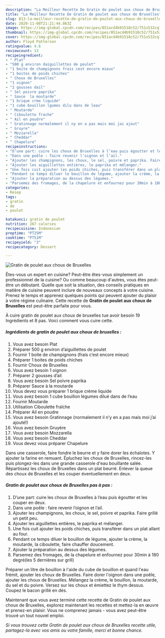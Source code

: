 ```yaml
---
description: "La Meilleur Recette De Gratin de poulet aux choux de Bruxelles"
title: "La Meilleur Recette De Gratin de poulet aux choux de Bruxelles"
slug: 813-la-meilleur-recette-de-gratin-de-poulet-aux-choux-de-bruxelles
date: 2020-11-08T21:21:44.863Z
image: https://img-global.cpcdn.com/recipes/851acd4b91518c52/751x532cq70/gratin-de-poulet-aux-choux-de-bruxelles-photo-principale-de-la-recette.jpg
thumbnail: https://img-global.cpcdn.com/recipes/851acd4b91518c52/751x532cq70/gratin-de-poulet-aux-choux-de-bruxelles-photo-principale-de-la-recette.jpg
cover: https://img-global.cpcdn.com/recipes/851acd4b91518c52/751x532cq70/gratin-de-poulet-aux-choux-de-bruxelles-photo-principale-de-la-recette.jpg
author: Floyd Patterson
ratingvalue: 4.6
reviewcount: 13
recipeingredient:
- " Plat"
- "500 g environ daiguillettes de poulet"
- "1 boite de champignons frais cest encore mieux"
- "1 boites de poids chiches"
- " Choux de Bruxelles"
- "1 oignon"
- "2 gousses dail"
- " Sel poivre paprika"
- " Sauce  la moutarde"
- "1 brique crme liquide"
- "1 cube bouillon lgumes dilu dans de leau"
- " Moutarde"
- " Ciboulette frache"
- " Ail en poudre"
- " Gratinnage normalement il ny en a pas mais moi jai ajout"
- " Gruyre"
- " Mozzarella"
- " Cheddar"
- " Chapelure"
recipeinstructions:
- "D’une part: cuire les choux de Bruxelles à l’eau puis égoutter et les couper en deux."
- "Dans une poêle : faire revenir l’oignon et l’ail."
- "Ajouter les champignons, les choux, le sel, poivre et paprika. Faire grillé un petit peu."
- "Ajouter les aiguillettes entières, le paprika et mélanger."
- "Une fois cuit ajouter les poids chiches, puis transférer dans un plat allant au four."
- "Pendant ce temps diluer le bouillon de légume, ajouter la crème, la moutarde, la ciboulette, faire chauffer doucement."
- "Ajouter la préparation au dessus des légumes."
- "Parsemez des fromages, de la chapelure et enfournez pour 30min à 180 degré(les 5 dernières sur grill)"
categories:
- Resep
tags:
- gratin
- de
- poulet

katakunci: gratin de poulet 
nutrition: 267 calories
recipecuisine: Indonesian
preptime: "PT25M"
cooktime: "PT51M"
recipeyield: "3"
recipecategory: Dessert

---
```



![Gratin de poulet aux choux de Bruxelles](https://img-global.cpcdn.com/recipes/851acd4b91518c52/751x532cq70/gratin-de-poulet-aux-choux-de-bruxelles-photo-principale-de-la-recette.jpg)

Êtes-vous un expert en cuisine? Peut-être êtes-vous simplement un professionnel de la cuisine? Ou comme beaucoup d'autres, vous êtes peut-être un débutant. Quelle que soit la situation, des conseils pratiques en matière de cuisine peuvent inclure de nouveaux concepts à votre cuisine. Prenez le temps et apprenez quelques points qui peuvent ajouter du plaisir à votre régime culinaire. Cette recette de <strong> Gratin de poulet aux choux de Bruxelles </strong> est peut-être parfaite pour vous.

<!--inarticleads1-->

À cuire gratin de poulet aux choux de bruxelles tue avoir besoin 19 Ingrédients et 8 pas. Voici comment vous cuire cette.

##### Ingrédients de gratin de poulet aux choux de bruxelles :

1. Vous avez besoin  Plat
1. Préparer 500 g environ d’aiguillettes de poulet
1. Fournir 1 boite de champignons (frais c’est encore mieux)
1. Préparer 1 boites de poids chiches
1. Fournir  Choux de Bruxelles
1. Vous avez besoin 1 oignon
1. Préparer 2 gousses d’ail
1. Vous avez besoin  Sel poivre paprika
1. Préparer  Sauce à la moutarde
1. Vous devez vous préparer 1 brique crème liquide
1. Vous avez besoin 1 cube bouillon légumes dilué dans de l’eau
1. Fournir  Moutarde
1. Utilisation  Ciboulette fraîche
1. Préparer  Ail en poudre
1. Vous avez besoin  Gratinnage (normalement il n’y en a pas mais moi j’ai ajouté!)
1. Vous avez besoin  Gruyère
1. Vous avez besoin  Mozzarella
1. Vous avez besoin  Cheddar
1. Vous devez vous préparer  Chapelure


Dans une casserole, faire fondre le beurre et y faire dorer les échalotes. Y ajouter la farine en remuant. Épluchez les choux de Bruxelles, rincez-les puis plongez-les dans une grande casserole d&#39;eau bouillante salée. Répartissez les choux de Bruxelles dans un plat beurré. Enlever la queue des choux de Bruxelles et les couper éventuellement en deux. 

<!--inarticleads2-->

##### Gratin de poulet aux choux de Bruxelles pas à pas :

1. D’une part: cuire les choux de Bruxelles à l’eau puis égoutter et les couper en deux.
1. Dans une poêle : faire revenir l’oignon et l’ail.
1. Ajouter les champignons, les choux, le sel, poivre et paprika. Faire grillé un petit peu.
1. Ajouter les aiguillettes entières, le paprika et mélanger.
1. Une fois cuit ajouter les poids chiches, puis transférer dans un plat allant au four.
1. Pendant ce temps diluer le bouillon de légume, ajouter la crème, la moutarde, la ciboulette, faire chauffer doucement.
1. Ajouter la préparation au dessus des légumes.
1. Parsemez des fromages, de la chapelure et enfournez pour 30min à 180 degré(les 5 dernières sur grill)


Préparer un litre de bouillon à l&#39;aide du cube de bouillon et quand l&#39;eau frémit, ajouter les choux de Bruxelles. Faire dorer l&#39;oignon dans une poêle, ajouter les choux de Bruxelles. Mélangez la crème, le bouillon, la moutarde, du sel et du poivre. Versez sur les choux et émiettez le thym dessus. Coupez le bacon grillé en dés. 

<!--inarticleads1-->

<p>
Maintenant que vous avez terminé cette recette de Gratin de poulet aux choux de Bruxelles, explorez maintenant les recettes et mettez-la en œuvre et prenez-en plaisir. Vous ne comprenez jamais - vous avez peut-être trouvé un tout nouvel emploi.
</p>

<p>
<i>Si vous trouvez cette Gratin de poulet aux choux de Bruxelles recette utile, partagez-la avec vos amis ou votre famille, merci et bonne chance.</i>
</p>
